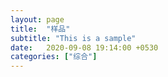 ```yaml
---
layout: page
title:  "样品"
subtitle: "This is a sample"
date:   2020-09-08 19:14:00 +0530
categories: ["综合"]
---
```

